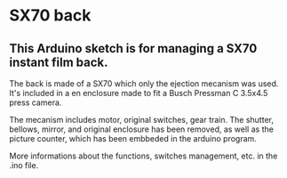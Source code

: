 # SX70 back

## This Arduino sketch is for managing a SX70 instant film back.

The back is made of a SX70 which only the ejection mecanism was used.
It's included in a en enclosure made to fit a Busch Pressman C 3.5x4.5 press camera.

The mecanism includes motor, original switches, gear train. The shutter, bellows, mirror, and original enclosure has been removed, as well as the picture counter, which has been embbeded in the arduino program.

More informations about the functions, switches management, etc. in the .ino file.